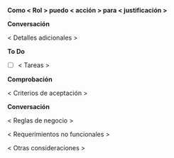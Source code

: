 **Como < Rol > puedo < acción > para < justificación >**

**Conversación**

< Detalles adicionales >

**To Do**

 - [ ] < Tareas >
 
 **Comprobación**
 
< Criterios de aceptación >

**Conversación**

< Reglas de negocio >

< Requerimientos no funcionales >

< Otras consideraciones >

